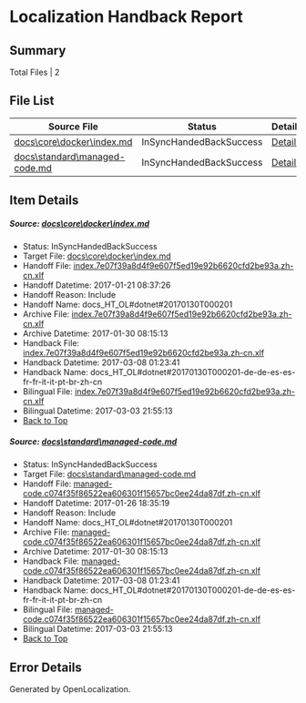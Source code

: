 # <a name='report-top'></a> Localization Handback Report

## Summary
 Total Files | 2

## File List
 Source File | Status | Details 
 ----------- | ------ | ------- 
 [docs\core\docker\index.md](https://github.com/dotnet/docs/blob/2ad428dcda9ef213a8487c35a48b33929259abba/docs/core/docker/index.md) | InSyncHandedBackSuccess | [Details](#7146e08095260361af1263cf79072476664eee2337)
 [docs\standard\managed-code.md](https://github.com/dotnet/docs/blob/4bd90ac423134c67eb35836d417b09053c98f586/docs/standard/managed-code.md) | InSyncHandedBackSuccess | [Details](#7f761c4fc24b8d22d8d1f8116745ebb3f65833783437)

## Item Details
##### <a name='7146e08095260361af1263cf79072476664eee2337'></a> Source: [docs\core\docker\index.md](https://github.com/dotnet/docs/blob/2ad428dcda9ef213a8487c35a48b33929259abba/docs/core/docker/index.md)
* Status: InSyncHandedBackSuccess
* Target File: [docs\core\docker\index.md](https://github.com/dotnet/docs.zh-cn/blob/b29290ef4c68481da1c6330d166f3eebf5f20b7c/docs/core/docker/index.md)
* Handoff File: [index.7e07f39a8d4f9e607f5ed19e92b6620cfd2be93a.zh-cn.xlf](https://github.com/dotnet/docs.handoff/blob/df928e02da85fb5a60e024927cb94f46b84f3b5a/ol-handoff/dotnet/docs.zh-cn/master/dotnet-core/index.7e07f39a8d4f9e607f5ed19e92b6620cfd2be93a.zh-cn.xlf)
* Handoff Datetime: 2017-01-21 08:37:26
* Handoff Reason: Include
* Handoff Name: docs_HT_OL#dotnet#20170130T000201
* Archive File: [index.7e07f39a8d4f9e607f5ed19e92b6620cfd2be93a.zh-cn.xlf](https://github.com/dotnet/docs.handoff/blob/9e66f5a01c61cb53a0acac2b9160be464b8cb6f0/ol-archive/dotnet/docs.zh-cn/master/dotnet-core/index.7e07f39a8d4f9e607f5ed19e92b6620cfd2be93a.zh-cn.xlf)
* Archive Datetime: 2017-01-30 08:15:13
* Handback File: [index.7e07f39a8d4f9e607f5ed19e92b6620cfd2be93a.zh-cn.xlf](https://github.com/dotnet/docs.handback/blob/d36a12bc00427ffb2525681599508ad8881ef3f5/ol-handback/dotnet/docs.zh-cn/master/dotnet-core/index.7e07f39a8d4f9e607f5ed19e92b6620cfd2be93a.zh-cn.xlf)
* Handback Datetime: 2017-03-08 01:23:41
* Handback Name: docs_HT_OL#dotnet#20170130T000201-de-de-es-es-fr-fr-it-it-pt-br-zh-cn
* Bilingual File: [index.7e07f39a8d4f9e607f5ed19e92b6620cfd2be93a.zh-cn.xlf](https://github.com/dotnet/docs.handback/blob/f5d3fb7459730fd72d4f9f205ba80d184fee3c91/ol-handback/dotnet/docs.zh-cn/master/dotnet-core/index.7e07f39a8d4f9e607f5ed19e92b6620cfd2be93a.zh-cn.xlf)
* Bilingual Datetime: 2017-03-03 21:55:13
* [Back to Top](#report-top)

##### <a name='7f761c4fc24b8d22d8d1f8116745ebb3f65833783437'></a> Source: [docs\standard\managed-code.md](https://github.com/dotnet/docs/blob/4bd90ac423134c67eb35836d417b09053c98f586/docs/standard/managed-code.md)
* Status: InSyncHandedBackSuccess
* Target File: [docs\standard\managed-code.md](https://github.com/dotnet/docs.zh-cn/blob/b29290ef4c68481da1c6330d166f3eebf5f20b7c/docs/standard/managed-code.md)
* Handoff File: [managed-code.c074f35f86522ea606301f15657bc0ee24da87df.zh-cn.xlf](https://github.com/dotnet/docs.handoff/blob/117a4b876f6702d4ce32416be753ef01d5339cef/ol-handoff/dotnet/docs.zh-cn/master/dotnet-core/managed-code.c074f35f86522ea606301f15657bc0ee24da87df.zh-cn.xlf)
* Handoff Datetime: 2017-01-26 18:35:19
* Handoff Reason: Include
* Handoff Name: docs_HT_OL#dotnet#20170130T000201
* Archive File: [managed-code.c074f35f86522ea606301f15657bc0ee24da87df.zh-cn.xlf](https://github.com/dotnet/docs.handoff/blob/9e66f5a01c61cb53a0acac2b9160be464b8cb6f0/ol-archive/dotnet/docs.zh-cn/master/dotnet-core/managed-code.c074f35f86522ea606301f15657bc0ee24da87df.zh-cn.xlf)
* Archive Datetime: 2017-01-30 08:15:13
* Handback File: [managed-code.c074f35f86522ea606301f15657bc0ee24da87df.zh-cn.xlf](https://github.com/dotnet/docs.handback/blob/d36a12bc00427ffb2525681599508ad8881ef3f5/ol-handback/dotnet/docs.zh-cn/master/dotnet-core/managed-code.c074f35f86522ea606301f15657bc0ee24da87df.zh-cn.xlf)
* Handback Datetime: 2017-03-08 01:23:41
* Handback Name: docs_HT_OL#dotnet#20170130T000201-de-de-es-es-fr-fr-it-it-pt-br-zh-cn
* Bilingual File: [managed-code.c074f35f86522ea606301f15657bc0ee24da87df.zh-cn.xlf](https://github.com/dotnet/docs.handback/blob/f5d3fb7459730fd72d4f9f205ba80d184fee3c91/ol-handback/dotnet/docs.zh-cn/master/dotnet-core/managed-code.c074f35f86522ea606301f15657bc0ee24da87df.zh-cn.xlf)
* Bilingual Datetime: 2017-03-03 21:55:13
* [Back to Top](#report-top)


## Error Details

Generated by OpenLocalization.
